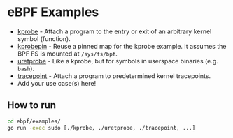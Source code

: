 # eBPF Examples

- [kprobe](kprobe/) - Attach a program to the entry or exit of an arbitrary kernel symbol (function).
- [kprobepin](kprobepin/) - Reuse a pinned map for the kprobe example. It assumes the BPF FS is mounted at `/sys/fs/bpf`.
- [uretprobe](uretprobe/) - Like a kprobe, but for symbols in userspace binaries (e.g. `bash`).
- [tracepoint](tracepoint/) - Attach a program to predetermined kernel tracepoints.
- Add your use case(s) here!

## How to run

```bash
cd ebpf/examples/
go run -exec sudo [./kprobe, ./uretprobe, ./tracepoint, ...]
```

